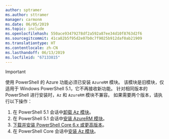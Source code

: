 ```yaml
---
author: sptramer
ms.author: sttramer
manager: carmonm
ms.date: 06/05/2019
ms.topic: include
ms.openlocfilehash: 550ace93479278df2a592a87ee34d10f8763d2f6
ms.sourcegitcommit: 41ca82b5f95d2e07b0c7f9025b912daf0ab21909
ms.translationtype: HT
ms.contentlocale: zh-CN
ms.lasthandoff: 06/13/2019
ms.locfileid: "67133815"
---
```

> [!IMPORTANT]
>
> 使用 PowerShell 的 Azure 功能必须已安装 `AzureRM` 模块。 该模块是旧模块，仅适用于 Windows PowerShell 5.1，它不再接收新功能。
> 针对相同版本的 PowerShell 进行安装时，`Az` 和 `AzureRM` 模块不兼容。 
> 如果需要两个版本，请执行以下操作：
>
> 1. 在 PowerShell 5.1 会话中[卸载 Az 模块](/powershell/azure/uninstall-az-ps)。
> 2. 在 PowerShell 5.1 会话中[安装 AzureRM 模块](/powershell/azure/azurerm/install-azurerm-ps)。
> 3. [下载并安装 PowerShell Core 6.x 或更高版本](/powershell/scripting/install/installing-powershell-core-on-windows)。
> 4. 在 PowerShell Core 会话中[安装 Az 模块](/powershell/azure/install-az-ps)。

